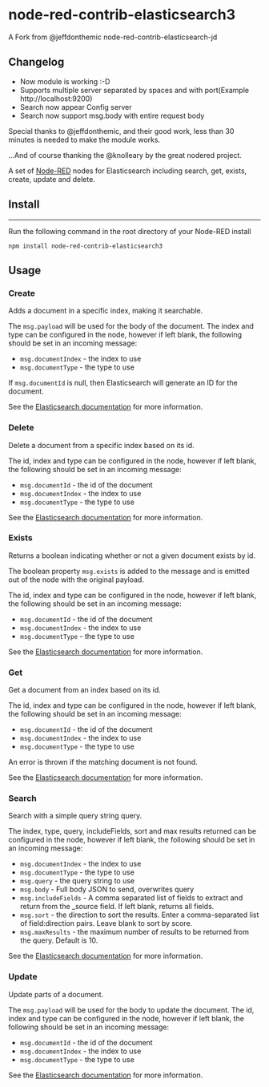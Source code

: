 # node-red-contrib-elasticsearch3

A Fork from @jeffdonthemic node-red-contrib-elasticsearch-jd

## Changelog

* Now module is working :-D
* Supports multiple server separated by spaces and with port(Example http://localhost:9200)
* Search now appear Config server
* Search now support msg.body with entire request body

Special thanks to @jeffdonthemic, and their good work, less than 30 minutes is needed to make the module works.

...And of course thanking the @knolleary by the great nodered project.

A set of [Node-RED](http://www.nodered.org) nodes for Elasticsearch including search, get, exists, create, update and delete.

## Install
-------

Run the following command in the root directory of your Node-RED install

```
npm install node-red-contrib-elasticsearch3
```

## Usage

### Create

<p>Adds a document in a specific index, making it searchable.</p>
<p>The <code>msg.payload</code> will be used for the body of the document. The index and type can be configured in the node, however if left blank, the following should be set in an incoming message:<ul><li><code>msg.documentIndex</code> - the index to use</li><li><code>msg.documentType</code> - the type to use</li></ul></p>
<p>If <code>msg.documentId</code> is null, then Elasticsearch will generate an ID for the document.</p>
<p>See the <a href="https://www.elastic.co/guide/en/elasticsearch/client/javascript-api/current/api-reference.html#api-create">Elasticsearch documentation</a> for more information.</p>

### Delete

<p>Delete a document from a specific index based on its id.</p>
<p>The id, index and type can be configured in the node, however if left blank, the following should be set in an incoming message:<ul><li><code>msg.documentId</code> - the id of the document</li><li><code>msg.documentIndex</code> - the index to use</li><li><code>msg.documentType</code> - the type to use</li></ul></p>
<p>See the <a href="https://www.elastic.co/guide/en/elasticsearch/client/javascript-api/current/api-reference.html#api-delete">Elasticsearch documentation</a> for more information.</p>

### Exists

<p>Returns a boolean indicating whether or not a given document exists by id.</p>
<p>The boolean property <code>msg.exists</code> is added to the message and is emitted out of the node with the original payload.</p>
<p>The id, index and type can be configured in the node, however if left blank, the following should be set in an incoming message:<ul><li><code>msg.documentId</code> - the id of the document</li><li><code>msg.documentIndex</code> - the index to use</li><li><code>msg.documentType</code> - the type to use</li></ul></p>
<p>See the <a href="https://www.elastic.co/guide/en/elasticsearch/client/javascript-api/current/api-reference.html#api-exists">Elasticsearch documentation</a> for more information.</p>

### Get

<p>Get a document from an index based on its id.</p>
<p>The id, index and type can be configured in the node, however if left blank, the following should be set in an incoming message:<ul><li><code>msg.documentId</code> - the id of the document</li><li><code>msg.documentIndex</code> - the index to use</li><li><code>msg.documentType</code> - the type to use</li></ul></p>
<p>An error is thrown if the matching document is not found.</p>
<p>See the <a href="https://www.elastic.co/guide/en/elasticsearch/client/javascript-api/current/api-reference.html#api-get">Elasticsearch documentation</a> for more information.</p>

### Search

<p>Search with a simple query string query.</p>
<p>The index, type, query, includeFields, sort and max results returned can be configured in the node, however if left blank, the following should be set in an incoming message:<ul><li><code>msg.documentIndex</code> - the index to use</li><li><code>msg.documentType</code> - the type to use</li><li><code>msg.query</code> - the query string to use</li><li><code>msg.body</code> - Full body JSON to send, overwrites query</li><li><code>msg.includeFields</code> - A comma separated list of fields to extract and return from the _source field. If left blank, returns all fields.</li><li><code>msg.sort</code> - the direction to sort the results. Enter a comma-separated list of field:direction pairs. Leave blank to sort by score.</li><li><code>msg.maxResults</code> - the maximum number of results to be returned from the query. Default is 10.</li></ul></p>
<p>See the <a href="https://www.elastic.co/guide/en/elasticsearch/client/javascript-api/current/api-reference.html#api-search">Elasticsearch documentation</a> for more information.</p>

### Update

<p>Update parts of a document.</p>
<p>The <code>msg.payload</code> will be used for the body to update the document. The id, index and type can be configured in the node, however if left blank, the following should be set in an incoming message:<ul><li><code>msg.documentId</code> - the id of the document</li><li><code>msg.documentIndex</code> - the index to use</li><li><code>msg.documentType</code> - the type to use</li></ul></p>
<p>See the <a href="https://www.elastic.co/guide/en/elasticsearch/client/javascript-api/current/api-reference.html#api-update">Elasticsearch documentation</a> for more information.</p>
